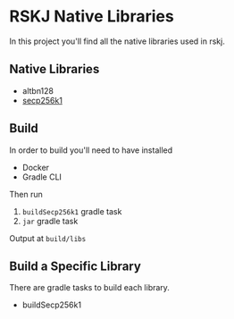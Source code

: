 # RSKJ Native Libraries

In this project you'll find all the native libraries used in rskj.

## Native Libraries

- altbn128
- [secp256k1](secp256k1/README.md)

## Build

In order to build you'll need to have installed
- Docker
- Gradle CLI

Then run
1. `buildSecp256k1` gradle task
2. `jar` gradle task

Output at `build/libs`

## Build a Specific Library

There are gradle tasks to build each library.
- buildSecp256k1
